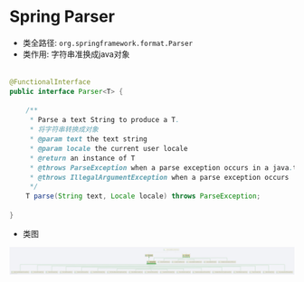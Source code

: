 # Spring Parser

- 类全路径: `org.springframework.format.Parser`
- 类作用: 字符串准换成java对象

```java

@FunctionalInterface
public interface Parser<T> {

	/**
	 * Parse a text String to produce a T.
	 * 将字符串转换成对象
	 * @param text the text string
	 * @param locale the current user locale
	 * @return an instance of T
	 * @throws ParseException when a parse exception occurs in a java.text parsing library
	 * @throws IllegalArgumentException when a parse exception occurs
	 */
	T parse(String text, Locale locale) throws ParseException;

}
```

- 类图

![Parser](/images/spring/Parser.png)
